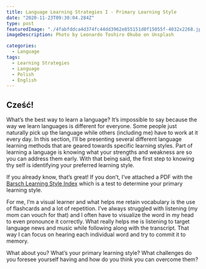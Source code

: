 ```yaml
---
title: Language Learning Strategies I - Primary Learning Style
date: "2020-11-23T09:30:04.284Z"
type: post
featuredImage: "./4fabfddca4d374fc44dd3962e855151d0f15055f-4032x2268.jpg"
imageDescription: Photo by Leonardo Toshiro Okubo on Unsplash

categories:
  - Language
tags:
  - Learning Strategies
  - Language
  - Polish
  - English
---
```


## Cześć!

What’s the best way to learn a language? It’s impossible to say because the way we learn languages is different for everyone. Some people just naturally pick up the language while others (including me) have to work at it every day. In this section, I’ll be presenting several different language learning methods that are geared towards specific learning styles. Part of learning a language is knowing what your strengths and weakness are so you can address them early. With that being said, the first step to knowing thy self is identifying your preferred learning style.

If you already know, that’s great! If you don’t, I’ve attached a PDF with the [Barsch Learning Style Index](./Conduct_BarschInventory.pdf) which is a test to determine your primary learning style.

For me, I’m a visual learner and what helps me retain vocabulary is the use of flashcards and a lot of repetition. I’ve always struggled with listening (my mom can vouch for that) and I often have to visualize the word in my head to even pronounce it correctly. What really helps me is listening to target language news and music while following along with the transcript. That way I can focus on hearing each individual word and try to commit it to memory.

What about you? What’s your primary learning style? What challenges do you foresee yourself having and how do you think you can overcome them?
